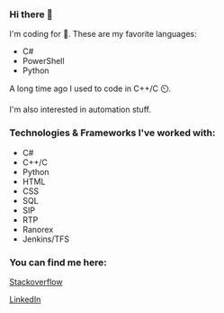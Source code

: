 ### Hi there 👋

I'm coding for 🍔. These are my favorite languages:

- C#
- PowerShell
- Python

A long time ago I used to code in C++/C ⏲️.

I'm also interested in automation stuff.


### Technologies & Frameworks I've worked with:

- C#
- C++/C
- Python
- HTML
- CSS
- SQL
- SIP
- RTP
- Ranorex
- Jenkins/TFS

### You can find me here:

[Stackoverflow](https://stackoverflow.com/users/6270170/moerwald)

[LinkedIn](https://www.linkedin.com/in/andreas-mewald/)


<!--
**moerwald/moerwald** is a ✨ _special_ ✨ repository because its `README.md` (this file) appears on your GitHub profile.

Here are some ideas to get you started:

- 🔭 I’m currently working on ...
- 🌱 I’m currently learning ...
- 👯 I’m looking to collaborate on ...
- 🤔 I’m looking for help with ...
- 💬 Ask me about ...
- 📫 How to reach me: ...
- 😄 Pronouns: ...
- ⚡ Fun fact: ...
-->
